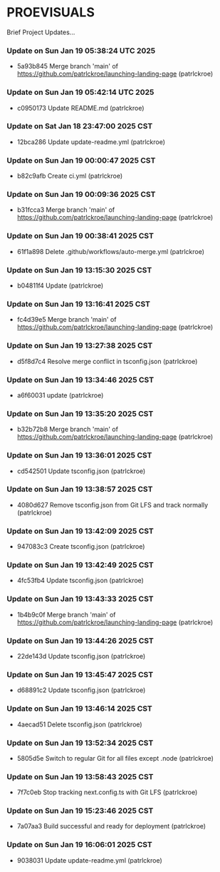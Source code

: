 # PROEVISUALS

Brief Project Updates...

### Update on Sun Jan 19 05:38:24 UTC 2025
- 5a93b845 Merge branch 'main' of https://github.com/patrlckroe/launching-landing-page (patrlckroe)

### Update on Sun Jan 19 05:42:14 UTC 2025
- c0950173 Update README.md (patrlckroe)
### Update on Sat Jan 18 23:47:00 2025 CST
- 12bca286 Update update-readme.yml (patrlckroe)
### Update on Sun Jan 19 00:00:47 2025 CST
- b82c9afb Create ci.yml (patrlckroe)
### Update on Sun Jan 19 00:09:36 2025 CST
- b31fcca3 Merge branch 'main' of https://github.com/patrlckroe/launching-landing-page (patrlckroe)
### Update on Sun Jan 19 00:38:41 2025 CST
- 61f1a898 Delete .github/workflows/auto-merge.yml (patrlckroe)
### Update on Sun Jan 19 13:15:30 2025 CST
- b04811f4 Update (patrlckroe)
### Update on Sun Jan 19 13:16:41 2025 CST
- fc4d39e5 Merge branch 'main' of https://github.com/patrlckroe/launching-landing-page (patrlckroe)
### Update on Sun Jan 19 13:27:38 2025 CST
- d5f8d7c4 Resolve merge conflict in tsconfig.json (patrlckroe)
### Update on Sun Jan 19 13:34:46 2025 CST
- a6f60031 update (patrlckroe)
### Update on Sun Jan 19 13:35:20 2025 CST
- b32b72b8 Merge branch 'main' of https://github.com/patrlckroe/launching-landing-page (patrlckroe)
### Update on Sun Jan 19 13:36:01 2025 CST
- cd542501 Update tsconfig.json (patrlckroe)
### Update on Sun Jan 19 13:38:57 2025 CST
- 4080d627 Remove tsconfig.json from Git LFS and track normally (patrlckroe)
### Update on Sun Jan 19 13:42:09 2025 CST
- 947083c3 Create tsconfig.json (patrlckroe)
### Update on Sun Jan 19 13:42:49 2025 CST
- 4fc53fb4 Update tsconfig.json (patrlckroe)
### Update on Sun Jan 19 13:43:33 2025 CST
- 1b4b9c0f Merge branch 'main' of https://github.com/patrlckroe/launching-landing-page (patrlckroe)
### Update on Sun Jan 19 13:44:26 2025 CST
- 22de143d Update tsconfig.json (patrlckroe)
### Update on Sun Jan 19 13:45:47 2025 CST
- d68891c2 Update tsconfig.json (patrlckroe)
### Update on Sun Jan 19 13:46:14 2025 CST
- 4aecad51 Delete tsconfig.json (patrlckroe)
### Update on Sun Jan 19 13:52:34 2025 CST
- 5805d5e Switch to regular Git for all files except .node (patrlckroe)
### Update on Sun Jan 19 13:58:43 2025 CST
- 7f7c0eb Stop tracking next.config.ts with Git LFS (patrlckroe)
### Update on Sun Jan 19 15:23:46 2025 CST
- 7a07aa3 Build successful and ready for deployment (patrlckroe)
### Update on Sun Jan 19 16:06:01 2025 CST
- 9038031 Update update-readme.yml (patrlckroe)